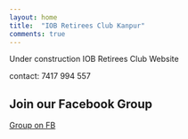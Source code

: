 ```yaml
---
layout: home
title:  "IOB Retirees Club Kanpur"
comments: true
---
```

Under construction
IOB Retirees Club Website


contact: 7417 994 557


## Join our Facebook Group
[Group on FB](https://www.facebook.com/groups/337771100272246/)

